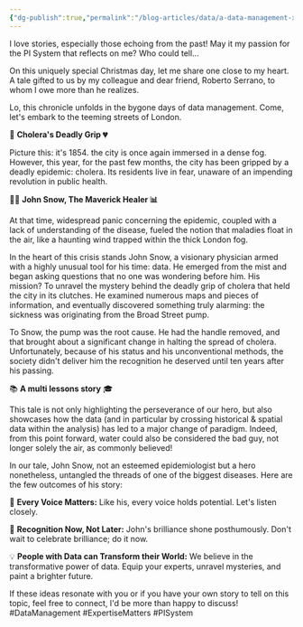 ```yaml
---
{"dg-publish":true,"permalink":"/blog-articles/data/a-data-management-xmas-tale/"}
---
```


I love stories, especially those echoing from the past! May it my passion for the PI System that reflects on me? Who could tell...

On this uniquely special Christmas day, let me share one close to my heart. A tale gifted to us by my colleague and dear friend, Roberto Serrano, to whom I owe more than he realizes.

Lo, this chronicle unfolds in the bygone days of data management. Come, let's embark to the teeming streets of London.

🤢 **Cholera's Deadly Grip 💔**

Picture this: it's 1854. the city is once again immersed in a dense fog. However, this year, for the past few months, the city has been gripped by a deadly epidemic: cholera. Its residents live in fear, unaware of an impending revolution in public health.

👨‍⚕️ **John Snow, The Maverick Healer 📊**

At that time, widespread panic concerning the epidemic, coupled with a lack of understanding of the disease, fueled the notion that maladies float in the air, like a haunting wind trapped within the thick London fog.

In the heart of this crisis stands John Snow, a visionary physician armed with a highly unusual tool for his time: data. He emerged from the mist and began asking questions that no one was wondering before him. His mission? To unravel the mystery behind the deadly grip of cholera that held the city in its clutches. He examined numerous maps and pieces of information, and eventually discovered something truly alarming: the sickness was originating from the Broad Street pump.

To Snow, the pump was the root cause. He had the handle removed, and that brought about a significant change in halting the spread of cholera. Unfortunately, because of his status and his unconventional methods, the society didn't deliver him the recognition he deserved until ten years after his passing.

📚 **A multi lessons story** 🎓

This tale is not only highlighting the perseverance of our hero, but also showcases how the data (and in particular by crossing historical & spatial data within the analysis) has led to a major change of paradigm. Indeed, from this point forward, water could also be considered the bad guy, not longer solely the air, as commonly believed! 

In our tale, John Snow, not an esteemed epidemiologist but a hero nonetheless, untangled the threads of one of the biggest diseases. Here are the few outcomes of his story:

📢 **Every Voice Matters:** Like his, every voice holds potential. Let's listen closely.

🌹 **Recognition Now, Not Later:** John's brilliance shone posthumously. Don't wait to celebrate brilliance; do it now.

💡 **People with Data can Transform their World:** We believe in the transformative power of data. Equip your experts, unravel mysteries, and paint a brighter future. 

If these ideas resonate with you or if you have your own story to tell on this topic, feel free to connect, I'd be more than happy to discuss!
#DataManagement  #ExpertiseMatters #PISystem
